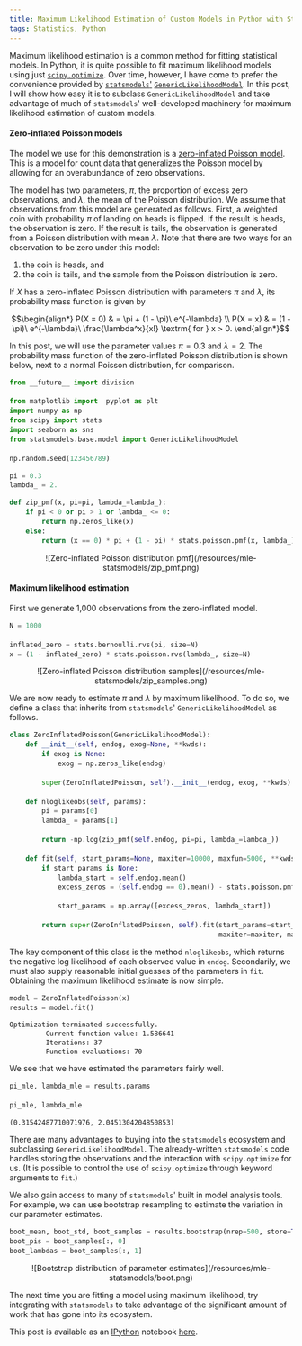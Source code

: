 ```yaml
---
title: Maximum Likelihood Estimation of Custom Models in Python with StatsModels
tags: Statistics, Python
---
```


Maximum likelihood estimation is a common method for fitting statistical models.  In Python, it is quite possible to fit maximum likelihood models using just [`scipy.optimize`](http://docs.scipy.org/doc/scipy/reference/optimize.html). Over time, however, I have come to prefer the convenience provided by [`statsmodels`'](http://statsmodels.sourceforge.net/) [`GenericLikelihoodModel`](http://statsmodels.sourceforge.net/devel/dev/generated/statsmodels.base.model.GenericLikelihoodModel.html).  In this post, I will show how easy it is to subclass `GenericLikelihoodModel` and take advantage of much of `statsmodels`' well-developed machinery for maximum likelihood estimation of custom models.

#### Zero-inflated Poisson models

The model we use for this demonstration is a [zero-inflated Poisson model](http://en.wikipedia.org/wiki/Zero-inflated_model#Zero-inflated_Poisson).  This is a model for count data that generalizes the Poisson model by allowing for an overabundance of zero observations.

The model has two parameters, $\pi$, the proportion of excess zero observations, and $\lambda$, the mean of the Poisson distribution.  We assume that observations from this model are generated as follows.  First, a weighted coin with probability $\pi$ of landing on heads is flipped.  If the result is heads, the observation is zero.  If the result is tails, the observation is generated from a Poisson distribution with mean $\lambda$.  Note that there are two ways for an observation to be zero under this model:

1. the coin is heads, and
2. the coin is tails, and the sample from the Poisson distribution is zero.

If $X$ has a zero-inflated Poisson distribution with parameters $\pi$ and $\lambda$, its probability mass function is given by

$$\begin{align*}
P(X = 0)
    & = \pi + (1 - \pi)\ e^{-\lambda} \\
P(X = x)
    & = (1 - \pi)\ e^{-\lambda}\ \frac{\lambda^x}{x!} \textrm{ for } x > 0.
\end{align*}$$

In this post, we will use the parameter values $\pi = 0.3$ and $\lambda = 2$.  The probability mass function of the zero-inflated Poisson distribution is shown below, next to a normal Poisson distribution, for comparison.

```python
from __future__ import division

from matplotlib import  pyplot as plt
import numpy as np
from scipy import stats
import seaborn as sns
from statsmodels.base.model import GenericLikelihoodModel

np.random.seed(123456789)
```

```python
pi = 0.3
lambda_ = 2.
```

```python
def zip_pmf(x, pi=pi, lambda_=lambda_):
    if pi < 0 or pi > 1 or lambda_ <= 0:
        return np.zeros_like(x)
    else:
        return (x == 0) * pi + (1 - pi) * stats.poisson.pmf(x, lambda_)
```

<center>![Zero-inflated Poisson distribution pmf](/resources/mle-statsmodels/zip_pmf.png)</center>


#### Maximum likelihood estimation

First we generate 1,000 observations from the zero-inflated model.

```python
N = 1000

inflated_zero = stats.bernoulli.rvs(pi, size=N)
x = (1 - inflated_zero) * stats.poisson.rvs(lambda_, size=N)
```

<center>![Zero-inflated Poisson distribution samples](/resources/mle-statsmodels/zip_samples.png)</center>


We are now ready to estimate $\pi$ and $\lambda$ by maximum likelihood.  To do so, we define a class that inherits from `statsmodels`' `GenericLikelihoodModel` as follows.

```python
class ZeroInflatedPoisson(GenericLikelihoodModel):
    def __init__(self, endog, exog=None, **kwds):
        if exog is None:
            exog = np.zeros_like(endog)
            
        super(ZeroInflatedPoisson, self).__init__(endog, exog, **kwds)
    
    def nloglikeobs(self, params):
        pi = params[0]
        lambda_ = params[1]

        return -np.log(zip_pmf(self.endog, pi=pi, lambda_=lambda_))
    
    def fit(self, start_params=None, maxiter=10000, maxfun=5000, **kwds):
        if start_params is None:
            lambda_start = self.endog.mean()
            excess_zeros = (self.endog == 0).mean() - stats.poisson.pmf(0, lambda_start)
            
            start_params = np.array([excess_zeros, lambda_start])
            
        return super(ZeroInflatedPoisson, self).fit(start_params=start_params,
                                                    maxiter=maxiter, maxfun=maxfun, **kwds)
```

The key component of this class is the method `nloglikeobs`, which returns the negative log likelihood of each observed value in `endog`.  Secondarily, we must also supply reasonable initial guesses of the parameters in `fit`.  Obtaining the maximum likelihood estimate is now simple.

```python
model = ZeroInflatedPoisson(x)
results = model.fit()
```

    Optimization terminated successfully.
             Current function value: 1.586641
             Iterations: 37
             Function evaluations: 70


We see that we have estimated the parameters fairly well.

```python
pi_mle, lambda_mle = results.params

pi_mle, lambda_mle
```

    (0.31542487710071976, 2.0451304204850853)

There are many advantages to buying into the `statsmodels` ecosystem and subclassing `GenericLikelihoodModel`.  The already-written `statsmodels` code handles storing the observations and the interaction with `scipy.optimize` for us.  (It is possible to control the use of `scipy.optimize` through keyword arguments to `fit`.)

We also gain access to many of `statsmodels`' built in model analysis tools.  For example, we can use bootstrap resampling to estimate the variation in our parameter estimates.

```python
boot_mean, boot_std, boot_samples = results.bootstrap(nrep=500, store=True)
boot_pis = boot_samples[:, 0]
boot_lambdas = boot_samples[:, 1]
```

<center>![Bootstrap distribution of parameter estimates](/resources/mle-statsmodels/boot.png)</center>


The next time you are fitting a model using maximum likelihood, try integrating with `statsmodels` to take advantage of the significant amount of work that has gone into its ecosystem.

This post is available as an [IPython](http://ipython.org) notebook [here](http://nbviewer.ipython.org/gist/AustinRochford/92b06d174a7f84fded6e).

<script type="text/javascript" src="http://cdn.mathjax.org/mathjax/latest/MathJax.js?config=TeX-AMS_HTML"></script>
